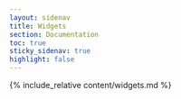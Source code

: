 ```yaml
---
layout: sidenav
title: Widgets
section: Documentation
toc: true
sticky_sidenav: true
highlight: false
---
```


{% include_relative content/widgets.md %}
